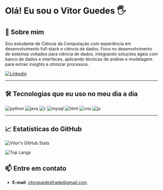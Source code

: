 # Olá! Eu sou o Vitor Guedes 🖐️

## 🚀 Sobre mim

Sou estudante de Ciência da Computação com experiência em desenvolvimento full-stack e ciência de dados. Foco no desenvolvimento de sistemas voltados para ciência de dados, integrando soluções ágeis com banco de dados e interfaces, aplicando técnicas de análise e modelagem para extrair insights e otimizar processos.

[![Linkedin](https://img.shields.io/badge/LinkedIn-0077B5?style=for-the-badge&logo=linkedin&logoColor=white)](https://www.linkedin.com/in/vitor-guedes-8862b424b/)

---

## 🛠️ Tecnologias que eu uso no meu dia a dia

<div style="display: inline_block">
  <img align="center" alt="python" src="https://img.shields.io/badge/Python-3776AB?style=for-the-badge&logo=python&logoColor=white" />
  <img align="center" alt="java" src="https://img.shields.io/badge/Java-ED8B00?style=for-the-badge&logo=openjdk&logoColor=white" />
  <img align="center" alt="r" src="https://img.shields.io/badge/R-276DC3?style=for-the-badge&logo=r&logoColor=white" />
  <img align="center" alt="mysql" src="https://img.shields.io/badge/MySQL-4479A1?style=for-the-badge&logo=mysql&logoColor=white" />
  <img align="center" alt="html" src="https://img.shields.io/badge/HTML5-E34F26?style=for-the-badge&logo=html5&logoColor=white" />
  <img align="center" alt="css" src="https://img.shields.io/badge/CSS-239120?&style=for-the-badge&logo=css3&logoColor=white" />
  <img align="center" alt="js" src="https://img.shields.io/badge/JavaScript-323330?style=for-the-badge&logo=javascript&logoColor=F7DF1E" />
</div>

---

## 📈 Estatísticas do GitHub

![Vitor's GitHub Stats](https://github-readme-stats.vercel.app/api?username=VitorGuedes22&show_icons=true&theme=radical)

![Top Langs](https://github-readme-stats.vercel.app/api/top-langs/?username=VitorGuedes22&layout=compact&theme=radical)

## 📫 Entre em contato

- **E-mail**: vitorguedesfrade@gmail.com






